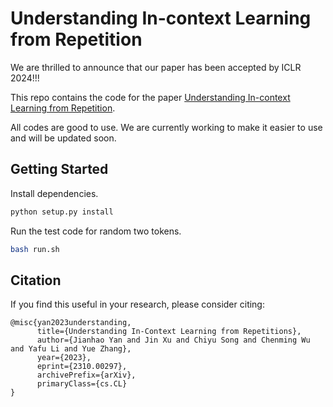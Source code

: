 # Understanding In-context Learning from Repetition
We are thrilled to announce that our paper has been accepted by ICLR 2024!!!

This repo contains the code for the paper [Understanding In-context Learning from Repetition](https://openreview.net/forum?id=bGGYcvw8mp&noteId=WHwL4qtBaR). 

All codes are good to use. We are currently working to make it easier to use and will be updated soon. 

## Getting Started
Install dependencies. 
```bash
python setup.py install
```

Run the test code for random two tokens. 
```bash
bash run.sh
```

## Citation
If you find this useful in your research, please consider citing:


```
@misc{yan2023understanding,
      title={Understanding In-Context Learning from Repetitions}, 
      author={Jianhao Yan and Jin Xu and Chiyu Song and Chenming Wu and Yafu Li and Yue Zhang},
      year={2023},
      eprint={2310.00297},
      archivePrefix={arXiv},
      primaryClass={cs.CL}
}
```
